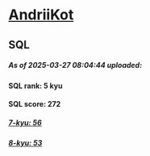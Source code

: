 # [AndriiKot](https://www.codewars.com/users/AndriiKot) 
## SQL

##### As of 2025-03-27 08:04:44 uploaded:

#### SQL rank: 5 kyu

#### SQL score: 272

##### [7-kyu: 56](https://github.com/AndriiKot/SQL__CodeWars/tree/main/kyu-7)

##### [8-kyu: 53](https://github.com/AndriiKot/SQL__CodeWars/tree/main/kyu-8)

